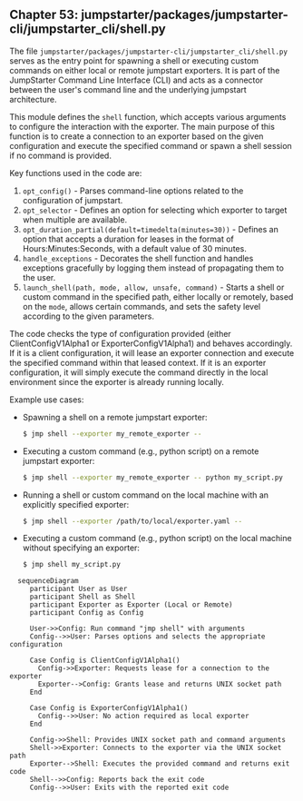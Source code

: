 ## Chapter 53: jumpstarter/packages/jumpstarter-cli/jumpstarter_cli/shell.py

 The file `jumpstarter/packages/jumpstarter-cli/jumpstarter_cli/shell.py` serves as the entry point for spawning a shell or executing custom commands on either local or remote jumpstart exporters. It is part of the JumpStarter Command Line Interface (CLI) and acts as a connector between the user's command line and the underlying jumpstart architecture.

   This module defines the `shell` function, which accepts various arguments to configure the interaction with the exporter. The main purpose of this function is to create a connection to an exporter based on the given configuration and execute the specified command or spawn a shell session if no command is provided.

   Key functions used in the code are:

   1. `opt_config()` - Parses command-line options related to the configuration of jumpstart.
   2. `opt_selector` - Defines an option for selecting which exporter to target when multiple are available.
   3. `opt_duration_partial(default=timedelta(minutes=30))` - Defines an option that accepts a duration for leases in the format of Hours:Minutes:Seconds, with a default value of 30 minutes.
   4. `handle_exceptions` - Decorates the shell function and handles exceptions gracefully by logging them instead of propagating them to the user.
   5. `launch_shell(path, mode, allow, unsafe, command)` - Starts a shell or custom command in the specified path, either locally or remotely, based on the `mode`, allows certain commands, and sets the safety level according to the given parameters.

   The code checks the type of configuration provided (either ClientConfigV1Alpha1 or ExporterConfigV1Alpha1) and behaves accordingly. If it is a client configuration, it will lease an exporter connection and execute the specified command within that leased context. If it is an exporter configuration, it will simply execute the command directly in the local environment since the exporter is already running locally.

   Example use cases:

   - Spawning a shell on a remote jumpstart exporter:
     ```bash
     $ jmp shell --exporter my_remote_exporter --
     ```
   - Executing a custom command (e.g., python script) on a remote jumpstart exporter:
     ```bash
     $ jmp shell --exporter my_remote_exporter -- python my_script.py
     ```
   - Running a shell or custom command on the local machine with an explicitly specified exporter:
     ```bash
     $ jmp shell --exporter /path/to/local/exporter.yaml --
     ```
   - Executing a custom command (e.g., python script) on the local machine without specifying an exporter:
     ```bash
     $ jmp shell my_script.py
     ```

 ```mermaid
   sequenceDiagram
      participant User as User
      participant Shell as Shell
      participant Exporter as Exporter (Local or Remote)
      participant Config as Config

      User->>Config: Run command "jmp shell" with arguments
      Config-->>User: Parses options and selects the appropriate configuration

      Case Config is ClientConfigV1Alpha1()
        Config->>Exporter: Requests lease for a connection to the exporter
        Exporter-->Config: Grants lease and returns UNIX socket path
      End

      Case Config is ExporterConfigV1Alpha1()
        Config-->>User: No action required as local exporter
      End

      Config->>Shell: Provides UNIX socket path and command arguments
      Shell->>Exporter: Connects to the exporter via the UNIX socket path
      Exporter-->Shell: Executes the provided command and returns exit code
      Shell-->>Config: Reports back the exit code
      Config-->>User: Exits with the reported exit code
   ```
